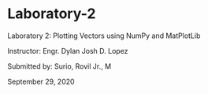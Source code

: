 # Laboratory-2
  Laboratory 2: Plotting Vectors using NumPy and MatPlotLib

Instructor: Engr. Dylan Josh D. Lopez <br>

Submitted by: Surio, Rovil Jr., M

September 29, 2020
